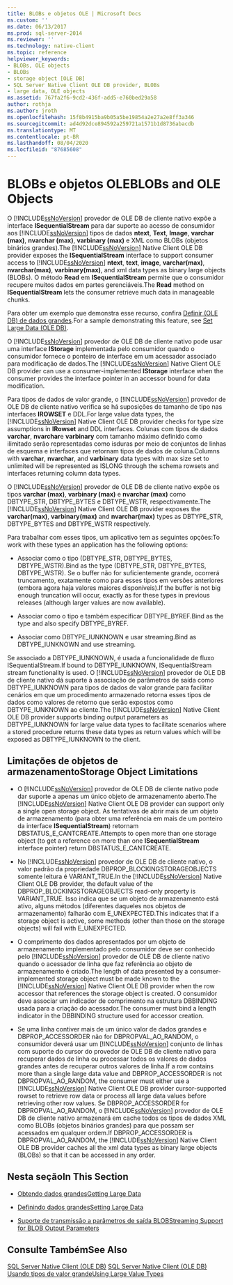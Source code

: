 ```yaml
---
title: BLOBs e objetos OLE | Microsoft Docs
ms.custom: ''
ms.date: 06/13/2017
ms.prod: sql-server-2014
ms.reviewer: ''
ms.technology: native-client
ms.topic: reference
helpviewer_keywords:
- BLOBs, OLE objects
- BLOBs
- storage object [OLE DB]
- SQL Server Native Client OLE DB provider, BLOBs
- large data, OLE objects
ms.assetid: 767fa2f6-9cd2-436f-add5-e760bed29a58
author: rothja
ms.author: jroth
ms.openlocfilehash: 15f8b4915ba9b05a5be19854a2e27a2e8ff3a346
ms.sourcegitcommit: ad4d92dce894592a259721a1571b1d8736abacdb
ms.translationtype: MT
ms.contentlocale: pt-BR
ms.lasthandoff: 08/04/2020
ms.locfileid: "87685608"
---
```

# <a name="blobs-and-ole-objects"></a><span data-ttu-id="38b78-102">BLOBs e objetos OLE</span><span class="sxs-lookup"><span data-stu-id="38b78-102">BLOBs and OLE Objects</span></span>
  <span data-ttu-id="38b78-103">O [!INCLUDE[ssNoVersion](../../includes/ssnoversion-md.md)] provedor de OLE DB de cliente nativo expõe a interface **ISequentialStream** para dar suporte ao acesso de consumidor aos [!INCLUDE[ssNoVersion](../../includes/ssnoversion-md.md)] tipos de dados **ntext**, **Text**, **Image**, **varchar (max)**, **nvarchar (max)**, **varbinary (max)** e XML como BLOBs (objetos binários grandes).</span><span class="sxs-lookup"><span data-stu-id="38b78-103">The [!INCLUDE[ssNoVersion](../../includes/ssnoversion-md.md)] Native Client OLE DB provider exposes the **ISequentialStream** interface to support consumer access to [!INCLUDE[ssNoVersion](../../includes/ssnoversion-md.md)] **ntext**, **text**, **image**, **varchar(max)**, **nvarchar(max)**, **varbinary(max)**, and xml data types as binary large objects (BLOBs).</span></span> <span data-ttu-id="38b78-104">O método **Read** em **ISequentialStream** permite que o consumidor recupere muitos dados em partes gerenciáveis.</span><span class="sxs-lookup"><span data-stu-id="38b78-104">The **Read** method on **ISequentialStream** lets the consumer retrieve much data in manageable chunks.</span></span>  
  
 <span data-ttu-id="38b78-105">Para obter um exemplo que demonstra esse recurso, confira [Definir &#40;OLE DB&#41; de dados grandes](../native-client-ole-db-how-to/set-large-data-ole-db.md).</span><span class="sxs-lookup"><span data-stu-id="38b78-105">For a sample demonstrating this feature, see [Set Large Data &#40;OLE DB&#41;](../native-client-ole-db-how-to/set-large-data-ole-db.md).</span></span>  
  
 <span data-ttu-id="38b78-106">O [!INCLUDE[ssNoVersion](../../includes/ssnoversion-md.md)] provedor de OLE DB de cliente nativo pode usar uma interface **IStorage** implementada pelo consumidor quando o consumidor fornece o ponteiro de interface em um acessador associado para modificação de dados.</span><span class="sxs-lookup"><span data-stu-id="38b78-106">The [!INCLUDE[ssNoVersion](../../includes/ssnoversion-md.md)] Native Client OLE DB provider can use a consumer-implemented **IStorage** interface when the consumer provides the interface pointer in an accessor bound for data modification.</span></span>  
  
 <span data-ttu-id="38b78-107">Para tipos de dados de valor grande, o [!INCLUDE[ssNoVersion](../../includes/ssnoversion-md.md)] provedor de OLE DB de cliente nativo verifica se há suposições de tamanho de tipo nas interfaces **IROWSET** e DDL.</span><span class="sxs-lookup"><span data-stu-id="38b78-107">For large value data types, the [!INCLUDE[ssNoVersion](../../includes/ssnoversion-md.md)] Native Client OLE DB provider checks for type size assumptions in **IRowset** and DDL interfaces.</span></span> <span data-ttu-id="38b78-108">Colunas com tipos de dados **varchar**, **nvarchar**e **varbinary** com tamanho máximo definido como ilimitado serão representadas como isduras por meio de conjuntos de linhas de esquema e interfaces que retornam tipos de dados de coluna.</span><span class="sxs-lookup"><span data-stu-id="38b78-108">Columns with **varchar**, **nvarchar**, and **varbinary** data types with max size set to unlimited will be represented as ISLONG through the schema rowsets and interfaces returning column data types.</span></span>  
  
 <span data-ttu-id="38b78-109">O [!INCLUDE[ssNoVersion](../../includes/ssnoversion-md.md)] provedor de OLE DB de cliente nativo expõe os tipos **varchar (max)**, **varbinary (max)** e **nvarchar (max)** como DBTYPE_STR, DBTYPE_BYTES e DBTYPE_WSTR, respectivamente.</span><span class="sxs-lookup"><span data-stu-id="38b78-109">The [!INCLUDE[ssNoVersion](../../includes/ssnoversion-md.md)] Native Client OLE DB provider exposes the **varchar(max)**, **varbinary(max)** and **nvarchar(max)** types as DBTYPE_STR, DBTYPE_BYTES and DBTYPE_WSTR respectively.</span></span>  
  
 <span data-ttu-id="38b78-110">Para trabalhar com esses tipos, um aplicativo tem as seguintes opções:</span><span class="sxs-lookup"><span data-stu-id="38b78-110">To work with these types an application has the following options:</span></span>  
  
-   <span data-ttu-id="38b78-111">Associar como o tipo (DBTYPE_STR, DBTYPE_BYTES, DBTYPE_WSTR).</span><span class="sxs-lookup"><span data-stu-id="38b78-111">Bind as the type (DBTYPE_STR, DBTYPE_BYTES, DBTYPE_WSTR).</span></span> <span data-ttu-id="38b78-112">Se o buffer não for suficientemente grande, ocorrerá truncamento, exatamente como para esses tipos em versões anteriores (embora agora haja valores maiores disponíveis).</span><span class="sxs-lookup"><span data-stu-id="38b78-112">If the buffer is not big enough truncation will occur, exactly as for these types in previous releases (although larger values are now available).</span></span>  
  
-   <span data-ttu-id="38b78-113">Associar como o tipo e também especificar DBTYPE_BYREF.</span><span class="sxs-lookup"><span data-stu-id="38b78-113">Bind as the type and also specify DBTYPE_BYREF.</span></span>  
  
-   <span data-ttu-id="38b78-114">Associar como DBTYPE_IUNKNOWN e usar streaming.</span><span class="sxs-lookup"><span data-stu-id="38b78-114">Bind as DBTYPE_IUNKNOWN and use streaming.</span></span>  
  
 <span data-ttu-id="38b78-115">Se associado a DBTYPE_IUNKNOWN, é usada a funcionalidade de fluxo ISequentialStream.</span><span class="sxs-lookup"><span data-stu-id="38b78-115">If bound to DBTYPE_IUNKNOWN, ISequentialStream stream functionality is used.</span></span> <span data-ttu-id="38b78-116">O [!INCLUDE[ssNoVersion](../../includes/ssnoversion-md.md)] provedor de OLE DB de cliente nativo dá suporte à associação de parâmetros de saída como DBTYPE_IUNKNOWN para tipos de dados de valor grande para facilitar cenários em que um procedimento armazenado retorna esses tipos de dados como valores de retorno que serão expostos como DBTYPE_IUNKNOWN ao cliente.</span><span class="sxs-lookup"><span data-stu-id="38b78-116">The [!INCLUDE[ssNoVersion](../../includes/ssnoversion-md.md)] Native Client OLE DB provider supports binding output parameters as DBTYPE_IUNKNOWN for large value data types to facilitate scenarios where a stored procedure returns these data types as return values which will be exposed as DBTYPE_IUNKNOWN to the client.</span></span>  
  
## <a name="storage-object-limitations"></a><span data-ttu-id="38b78-117">Limitações de objetos de armazenamento</span><span class="sxs-lookup"><span data-stu-id="38b78-117">Storage Object Limitations</span></span>  
  
-   <span data-ttu-id="38b78-118">O [!INCLUDE[ssNoVersion](../../includes/ssnoversion-md.md)] provedor de OLE DB de cliente nativo pode dar suporte a apenas um único objeto de armazenamento aberto.</span><span class="sxs-lookup"><span data-stu-id="38b78-118">The [!INCLUDE[ssNoVersion](../../includes/ssnoversion-md.md)] Native Client OLE DB provider can support only a single open storage object.</span></span> <span data-ttu-id="38b78-119">As tentativas de abrir mais de um objeto de armazenamento (para obter uma referência em mais de um ponteiro da interface **ISequentialStream**) retornam DBSTATUS_E_CANTCREATE.</span><span class="sxs-lookup"><span data-stu-id="38b78-119">Attempts to open more than one storage object (to get a reference on more than one **ISequentialStream** interface pointer) return DBSTATUS_E_CANTCREATE.</span></span>  
  
-   <span data-ttu-id="38b78-120">No [!INCLUDE[ssNoVersion](../../includes/ssnoversion-md.md)] provedor de OLE DB de cliente nativo, o valor padrão da propriedade DBPROP_BLOCKINGSTORAGEOBJECTS somente leitura é VARIANT_TRUE.</span><span class="sxs-lookup"><span data-stu-id="38b78-120">In the [!INCLUDE[ssNoVersion](../../includes/ssnoversion-md.md)] Native Client OLE DB provider, the default value of the DBPROP_BLOCKINGSTORAGEOBJECTS read-only property is VARIANT_TRUE.</span></span> <span data-ttu-id="38b78-121">Isso indica que se um objeto de armazenamento está ativo, alguns métodos (diferentes daqueles nos objetos de armazenamento) falharão com E_UNEXPECTED.</span><span class="sxs-lookup"><span data-stu-id="38b78-121">This indicates that if a storage object is active, some methods (other than those on the storage objects) will fail with E_UNEXPECTED.</span></span>  
  
-   <span data-ttu-id="38b78-122">O comprimento dos dados apresentados por um objeto de armazenamento implementado pelo consumidor deve ser conhecido pelo [!INCLUDE[ssNoVersion](../../includes/ssnoversion-md.md)] provedor de OLE DB de cliente nativo quando o acessador de linha que faz referência ao objeto de armazenamento é criado.</span><span class="sxs-lookup"><span data-stu-id="38b78-122">The length of data presented by a consumer-implemented storage object must be made known to the [!INCLUDE[ssNoVersion](../../includes/ssnoversion-md.md)] Native Client OLE DB provider when the row accessor that references the storage object is created.</span></span> <span data-ttu-id="38b78-123">O consumidor deve associar um indicador de comprimento na estrutura DBBINDING usada para a criação do acessador.</span><span class="sxs-lookup"><span data-stu-id="38b78-123">The consumer must bind a length indicator in the DBBINDING structure used for accessor creation.</span></span>  
  
-   <span data-ttu-id="38b78-124">Se uma linha contiver mais de um único valor de dados grandes e DBPROP_ACCESSORDER não for DBPROPVAL_AO_RANDOM, o consumidor deverá usar um [!INCLUDE[ssNoVersion](../../includes/ssnoversion-md.md)] conjunto de linhas com suporte do cursor do provedor de OLE DB de cliente nativo para recuperar dados de linha ou processar todos os valores de dados grandes antes de recuperar outros valores de linha.</span><span class="sxs-lookup"><span data-stu-id="38b78-124">If a row contains more than a single large data value and DBPROP_ACCESSORDER is not DBPROPVAL_AO_RANDOM, the consumer must either use a [!INCLUDE[ssNoVersion](../../includes/ssnoversion-md.md)] Native Client OLE DB provider cursor-supported rowset to retrieve row data or process all large data values before retrieving other row values.</span></span> <span data-ttu-id="38b78-125">Se DBPROP_ACCESSORDER for DBPROPVAL_AO_RANDOM, o [!INCLUDE[ssNoVersion](../../includes/ssnoversion-md.md)] provedor de OLE DB de cliente nativo armazenará em cache todos os tipos de dados XML como BLOBs (objetos binários grandes) para que possam ser acessados em qualquer ordem.</span><span class="sxs-lookup"><span data-stu-id="38b78-125">If DBPROP_ACCESSORDER is DBPROPVAL_AO_RANDOM, the [!INCLUDE[ssNoVersion](../../includes/ssnoversion-md.md)] Native Client OLE DB provider caches all the xml data types as binary large objects (BLOBs) so that it can be accessed in any order.</span></span>  
  
## <a name="in-this-section"></a><span data-ttu-id="38b78-126">Nesta seção</span><span class="sxs-lookup"><span data-stu-id="38b78-126">In This Section</span></span>  
  
-   [<span data-ttu-id="38b78-127">Obtendo dados grandes</span><span class="sxs-lookup"><span data-stu-id="38b78-127">Getting Large Data</span></span>](getting-large-data.md)  
  
-   [<span data-ttu-id="38b78-128">Definindo dados grandes</span><span class="sxs-lookup"><span data-stu-id="38b78-128">Setting Large Data</span></span>](setting-large-data.md)  
  
-   [<span data-ttu-id="38b78-129">Suporte de transmissão a parâmetros de saída BLOB</span><span class="sxs-lookup"><span data-stu-id="38b78-129">Streaming Support for BLOB Output Parameters</span></span>](streaming-support-for-blob-output-parameters.md)  
  
## <a name="see-also"></a><span data-ttu-id="38b78-130">Consulte Também</span><span class="sxs-lookup"><span data-stu-id="38b78-130">See Also</span></span>  
 <span data-ttu-id="38b78-131">[SQL Server Native Client &#40;OLE DB&#41;](../native-client/ole-db/sql-server-native-client-ole-db.md) </span><span class="sxs-lookup"><span data-stu-id="38b78-131">[SQL Server Native Client &#40;OLE DB&#41;](../native-client/ole-db/sql-server-native-client-ole-db.md) </span></span>  
 [<span data-ttu-id="38b78-132">Usando tipos de valor grande</span><span class="sxs-lookup"><span data-stu-id="38b78-132">Using Large Value Types</span></span>](../native-client/features/using-large-value-types.md)  
  
  
